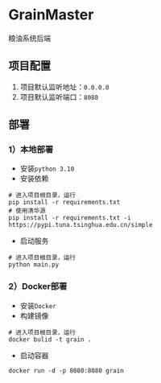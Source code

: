 # GrainMaster
粮油系统后端


## 项目配置
1. 项目默认监听地址：`0.0.0.0`
2. 项目默认监听端口：`8080`

## 部署
### 1）本地部署
+ 安装`python 3.10`
+ 安装依赖
```shell
# 进入项目根目录，运行
pip install -r requirements.txt
# 使用清华源
pip install -r requirements.txt -i https://pypi.tuna.tsinghua.edu.cn/simple
```
+ 启动服务
```shell
# 进入项目根目录，运行
python main.py
```

### 2）Docker部署
+ 安装`Docker`
+ 构建镜像
```shell
# 进入项目根目录，运行
docker bulid -t grain .
```
+ 启动容器
```shell
docker run -d -p 8080:8080 grain
```

